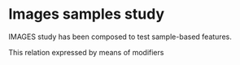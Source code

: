 # Images samples study

IMAGES study has been composed to test sample-based features.

This relation expressed by means of modifiers
